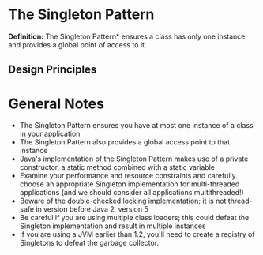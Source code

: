 # The Singleton Pattern
**Definition:** The Singleton Pattern* ensures a class has only one instance, and provides a global point of access to it.

## Design Principles

# General Notes
* The Singleton Pattern ensures you have at most one instance of a class in your application
* The Singleton Pattern also provides a global access point to that instance
* Java's implementation of the Singleton Pattern makes use of a private constructor, a static method combined with a static variable
* Examine your performance and resource constraints and carefully choose an appropriate Singleton implementation for multi-threaded applications (and we should consider all applications multithreaded!)
* Beware of the double-checked locking implementation; it is not thread-safe in version before Java 2, version 5
* Be careful if you are using multiple class loaders; this could defeat the Singleton implementation and result in multiple instances
* If you are using a JVM earlier than 1.2, you'll need to create a registry of Singletons to defeat the garbage collector.